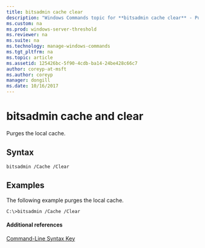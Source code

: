 ```yaml
---
title: bitsadmin cache clear
description: "Windows Commands topic for **bitsadmin cache clear** - Purges the local cache."
ms.custom: na
ms.prod: windows-server-threshold
ms.reviewer: na
ms.suite: na
ms.technology: manage-windows-commands
ms.tgt_pltfrm: na
ms.topic: article
ms.assetid: 125426bc-5f90-4cdb-ba14-24be428c66c7
author: coreyp-at-msft
ms.author: coreyp
manager: dongill
ms.date: 10/16/2017
---
```


# bitsadmin cache and clear



Purges the local cache.

## Syntax

```
bitsadmin /Cache /Clear 
```

## <a name="BKMK_examples"></a>Examples

The following example purges the local cache.
```
C:\>bitsadmin /Cache /Clear 
```

#### Additional references

[Command-Line Syntax Key](command-line-syntax-key.md)